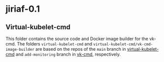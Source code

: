 # jiriaf-0.1

## Virtual-kubelet-cmd
This folder contains the source code and Docker image builder for the vk-cmd. The folders `virtual-kubelet-cmd` and `virtual-kubelet-cmd/vk-cmd-image-builder` are based on the repos of the `main` branch in [virtual-kubelet-cmd](https://github.com/tsaie79/virtual-kubelet-cmd) and `add-monitoring` branch in [vk-cmd](https://github.com/tsaie79/vk-cmd.git), respectively.